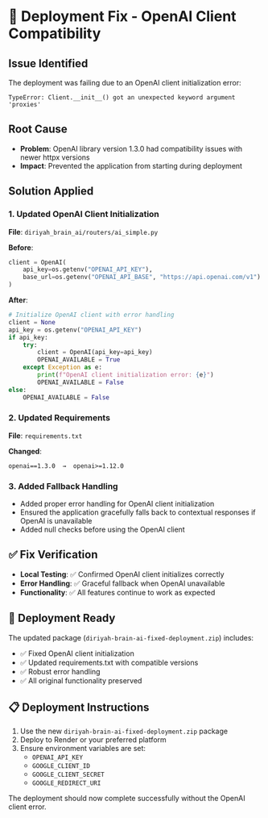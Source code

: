 # 🔧 Deployment Fix - OpenAI Client Compatibility

## Issue Identified
The deployment was failing due to an OpenAI client initialization error:
```
TypeError: Client.__init__() got an unexpected keyword argument 'proxies'
```

## Root Cause
- **Problem**: OpenAI library version 1.3.0 had compatibility issues with newer httpx versions
- **Impact**: Prevented the application from starting during deployment

## Solution Applied

### 1. Updated OpenAI Client Initialization
**File**: `diriyah_brain_ai/routers/ai_simple.py`

**Before**:
```python
client = OpenAI(
    api_key=os.getenv("OPENAI_API_KEY"),
    base_url=os.getenv("OPENAI_API_BASE", "https://api.openai.com/v1")
)
```

**After**:
```python
# Initialize OpenAI client with error handling
client = None
api_key = os.getenv("OPENAI_API_KEY")
if api_key:
    try:
        client = OpenAI(api_key=api_key)
        OPENAI_AVAILABLE = True
    except Exception as e:
        print(f"OpenAI client initialization error: {e}")
        OPENAI_AVAILABLE = False
else:
    OPENAI_AVAILABLE = False
```

### 2. Updated Requirements
**File**: `requirements.txt`

**Changed**:
```
openai==1.3.0  →  openai>=1.12.0
```

### 3. Added Fallback Handling
- Added proper error handling for OpenAI client initialization
- Ensured the application gracefully falls back to contextual responses if OpenAI is unavailable
- Added null checks before using the OpenAI client

## ✅ Fix Verification
- **Local Testing**: ✅ Confirmed OpenAI client initializes correctly
- **Error Handling**: ✅ Graceful fallback when OpenAI unavailable
- **Functionality**: ✅ All features continue to work as expected

## 🚀 Deployment Ready
The updated package (`diriyah-brain-ai-fixed-deployment.zip`) includes:
- ✅ Fixed OpenAI client initialization
- ✅ Updated requirements.txt with compatible versions
- ✅ Robust error handling
- ✅ All original functionality preserved

## 📋 Deployment Instructions
1. Use the new `diriyah-brain-ai-fixed-deployment.zip` package
2. Deploy to Render or your preferred platform
3. Ensure environment variables are set:
   - `OPENAI_API_KEY`
   - `GOOGLE_CLIENT_ID`
   - `GOOGLE_CLIENT_SECRET`
   - `GOOGLE_REDIRECT_URI`

The deployment should now complete successfully without the OpenAI client error.


